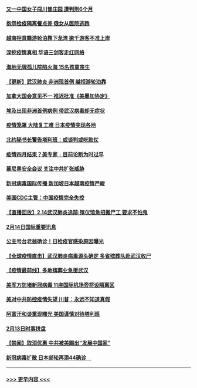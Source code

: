 #### [又一中国女子闯川普庄园 遭判刑6个月](../pages/prog202/a102777673.md?t=02151311) 
#### [抱怨检疫隔离餐点差 俄女从医院逃跑](../pages/prog202/a102777667.md?t=02151311) 
#### [越南拒意籍游轮泊靠下龙湾 逾千游客不准上岸](../pages/prog202/a102777646.md?t=02151311) 
#### [深挖疫情真相 华语三剑客走红网络](../pages/prog202/a102777624.md?t=02151311) 
#### [海地无牌孤儿院陷火海 15名孩童丧生](../pages/prog202/a102777620.md?t=02151311) 
#### [【更新】武汉肺炎 非洲现首例 越拒游轮泊靠](../pages/prog202/a102770740.md?t=02151311) 
#### [加拿大国会意见不一 推迟批准《美墨加协定》](../pages/prog202/a102777575.md?t=02151311) 
#### [埃及出现非洲首例病例 带武汉病毒却无症状](../pages/prog202/a102777559.md?t=02151311) 
#### [疫情笼罩 大陆复工难 日本疫情突现各地](../pages/prog202/a102777455.md?t=02151311) 
#### [北约秘书长警告塔利班：或谈判或吃败仗](../pages/prog202/a102777442.md?t=02151311) 
#### [疫情四月结束？美专家﹕目前论断为时过早](../pages/prog202/a102777248.md?t=02151311) 
#### [慕尼黑安全会议 关注中共扩张威胁](../pages/prog202/a102777254.md?t=02151311) 
#### [新冠病毒国际传播 新加坡日本越南疫情严峻](../pages/prog202/a102777245.md?t=02151311) 
#### [美国CDC主管：中国疫情完全失控](../pages/prog202/a102777236.md?t=02151311) 
#### [【直播回放】2.14武汉肺炎追踪:殡仪馆急招搬尸工 要求不怕鬼](../pages/prog202/a102777141.md?t=02151311) 
#### [2月14日国际重要讯息](../pages/prog202/a102777073.md?t=02151311) 
#### [公主号台老翁确诊！日检疫官感染原因曝光](../pages/prog202/a102777075.md?t=02151311) 
#### [【全球疫情直击】武汉肺炎病毒源头确定 多省殡葬队赴武汉收尸](../pages/prog202/a102777026.md?t=02151311) 
#### [【疫情最前线】多地殡葬业急援武汉](../pages/prog202/a102776986.md?t=02151311) 
#### [美军方防堵新冠病毒 11座国际机场旁将设隔离区](../pages/prog202/a102776870.md?t=02151311) 
#### [美对中共防控疫情失望 川普：永远不知道真假](../pages/prog202/a102776836.md?t=02151311) 
#### [阿富汗和谈重现曙光 美国谨慎对待塔利班](../pages/prog202/a102776748.md?t=02151311) 
#### [2月13日时事拼盘](../pages/prog202/a102776689.md?t=02151311) 
#### [【禁闻】取消优惠 中共被美踢出“发展中国家”](../pages/prog202/a102776670.md?t=02151311) 
#### [新冠病毒扩散 日本邮轮再添44确诊　](../pages/prog202/a102776518.md?t=02151311) 

----
#### [ >>> 更早内容 <<< ](../indexes/prog202-earlier.md)
